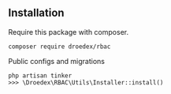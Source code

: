 ## Installation

Require this package with composer.

```shell
composer require droedex/rbac
```

Public configs and migrations

```shell
php artisan tinker
>>> \Droedex\RBAC\Utils\Installer::install()
```
